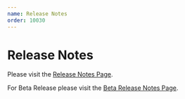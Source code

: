 ```yaml
---
name: Release Notes
order: 10030
---
```


# Release Notes

Please visit the [Release Notes Page](https://support.royalapps.com/support/solutions/articles/17000113547).

For Beta Release please visit the [Beta Release Notes Page](https://support.royalapps.com/support/solutions/articles/17000113545).
